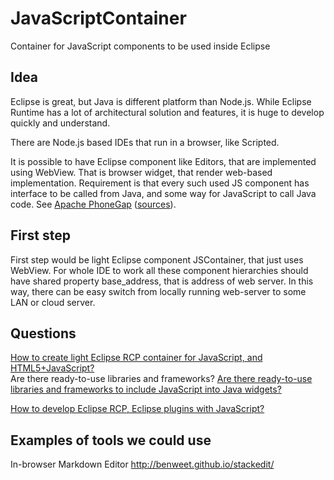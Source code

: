 JavaScriptContainer
===================

Container for JavaScript components to be used inside Eclipse

## Idea

Eclipse is great, but Java is different platform than Node.js.
While Eclipse Runtime has a lot of architectural solution and features, it is huge to develop quickly and understand.

There are Node.js based IDEs that run in a browser, like Scripted.

It is possible to have Eclipse component like Editors, that are implemented using WebView.
That is browser widget, that render web-based implementation.
Requirement is that every such used JS component has interface to be called from Java,
and some way for JavaScript to call Java code. See [Apache PhoneGap](http://phonegap.com) ([sources](https://github.com/phonegap/phonegap)).

## First step

First step would be light Eclipse component JSContainer, that just uses WebView.
For whole IDE to work all these component hierarchies should have shared property
base_address, that is address of web server. In this way, there can be easy switch
from locally running web-server to some LAN or cloud server.

## Questions

[How to create light Eclipse RCP container for JavaScript, and HTML5+JavaScript?](http://stackoverflow.com/questions/15687626/how-to-create-light-eclipse-rcp-container-for-javascript-and-html5javascript)  
 Are there ready-to-use libraries and frameworks?
[Are there ready-to-use libraries and frameworks to include JavaScript into Java widgets?](http://stackoverflow.com/questions/15687749/are-there-ready-to-use-libraries-and-frameworks-to-include-javascript-into-java)

[How to develop Eclipse RCP, Eclipse plugins with JavaScript?](http://stackoverflow.com/questions/15700539/how-to-develop-eclipse-rcp-eclipse-plugins-with-javascript)

## Examples of tools we could use

In-browser Markdown Editor
http://benweet.github.io/stackedit/
